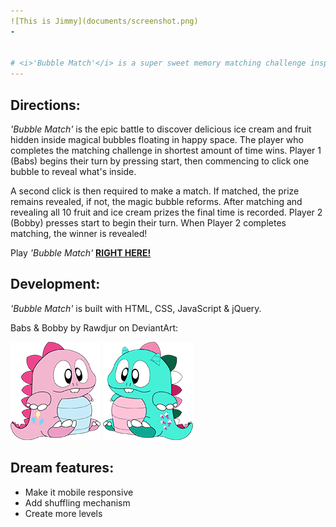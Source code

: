 ```yaml
---
![This is Jimmy](documents/screenshot.png)
-


# <i>'Bubble Match'</i> is a super sweet memory matching challenge inspired by Taito's epic 1985 Nintendo game 'Bubble Bobble'.  Player 1 (Babs) & Player 2 (Bobby) are the children of Bub and his longtime girlfriend Betty.
--- 
```



## Directions:

<i>'Bubble Match'</i> is the epic battle to discover delicious ice cream and fruit hidden inside magical bubbles floating in happy space. The player who completes the matching challenge in shortest amount of time wins. Player 1 (Babs) begins their turn by pressing start, then commencing to click one bubble to reveal what's inside. 

A second click is then required to make a match. If matched, the prize remains revealed, if not, the magic bubble reforms. After matching and revealing all 10 fruit and ice cream prizes the final time is recorded. Player 2 (Bobby) presses start to begin their turn. When Player 2 completes matching, the winner is revealed!

Play <i>'Bubble Match'</i> <b><a href="http://bubblematch.ocean.town/">RIGHT HERE!</a></b>


## Development:

<i>'Bubble Match'</i> is built with HTML, CSS, JavaScript & jQuery.

Babs & Bobby by Rawdjur on DeviantArt:

![This is Jimmy](documents/bubble.png) 
![This is Philppe](documents/bobble.png)

## Dream features:
- Make it mobile responsive
- Add shuffling mechanism
- Create more levels


